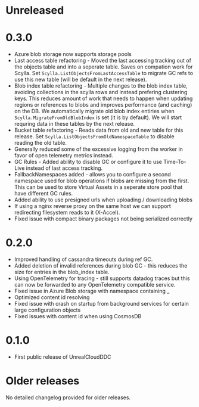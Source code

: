 # Unreleased

# 0.3.0
* Azure blob storage now supports storage pools
* Last access table refactoring - Moved the last accessing tracking out of the objects table and into a seperate table. Saves on compation work for Scylla. Set `Scylla.ListObjectsFromLastAccessTable` to migrate GC refs to use this new table (will be default in the next release).
* Blob index table refactoring - Multiple changes to the blob index table, avoiding collections in the scylla rows and instead prefering clustering keys. This reduces amount of work that needs to happen when updating regions or references to blobs and improves performance (and caching) on the DB. We automatically migrate old blob index entiries when `Scylla.MigrateFromOldBlobIndex` is set (it is by default). We will start requring data in these tables by the next release. 
* Bucket table refactoring - Reads data from old and new table for this release. Set `Scylla.ListObjectsFromOldNamespaceTable` to disable reading the old table.
* Generally reduced some of the excessive logging from the worker in favor of open telemetry metrics instead.
* GC Rules - Added ability to disable GC or configure it to use Time-To-Live instead of last access tracking.
* FallbackNamespaces added - allows you to configure a second namespace used for blob operations if blobs are missing from the first. This can be used to store Virtual Assets in a seperate store pool that have different GC rules.
* Added ability to use presigned urls when uploading / downloading blobs
* If using a nginx reverse proxy on the same host we can support redirecting filesystem reads to it (X-Accel).
* Fixed issue with compact binary packages not being serialized correctly

# 0.2.0
* Improved handling of cassandra timeouts during ref GC.
* Added deletion of invalid references during blob GC - this reduces the size for entries in the blob_index table.
* Using OpenTelemetry for tracing - still supports datadog traces but this can now be forwarded to any OpenTelemetry compatible service.
* Fixed issue in Azure Blob storage with namespace containing _
* Optimized content id resolving
* Fixed issue with crash on startup from background services for certain large configuration objects
* Fixed issues with content id when using CosmosDB

# 0.1.0
* First public release of UnrealCloudDDC

# Older releases
No detailed changelog provided for older releases.